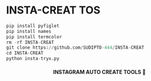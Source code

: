 # INSTA-CREAT TOS
```python
pip install pyfiglet
pip install names
pip install termcolor
rm -rf INSTA-CREAT
git clone https://github.com/SUDIPTO-444/INSTA-CREAT
cd INSTA-CREAT
python insta-tryx.py
```

<h4 align="center">INSTAGRAM AUTO CREATE TOOLS 🙂</h4>

###
